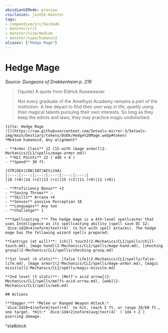 ```yaml
---
obsidianUIMode: preview
cssclasses: json5e-monster
tags:
- compendium/src/5e/dodk
- monster/cr/1
- monster/size/medium
- monster/type/humanoid
aliases: ["Hedge Mage"]
---
```

# Hedge Mage
*Source: Dungeons of Drakkenheim p. 219*  

> [!quote] A quote from Eldrick Runeweaver  
> 
> Not every graduate of the Amethyst Academy remains a part of the institution. A few depart to find their own way in life, quietly using their magical talents pursuing their own interests. So long as they keep the edicts and laws, they may practice magic undisturbed.


```ad-statblock
title: Hedge Mage
![](https://raw.githubusercontent.com/5etools-mirror-3/5etools-img/main/bestiary/tokens/DoDk/Hedge%20Mage.webp#token)
*Medium humanoid, Any alignment*

- **Armor Class** 12 (15 with [mage armor](2-Mechanics/CLI/spells/mage-armor.md))
- **Hit Points** 22 (`4d8 + 4`)
- **Speed** 30 ft.

|STR|DEX|CON|INT|WIS|CHA|
|:---:|:---:|:---:|:---:|:---:|:---:|
|10 (+0)|14 (+2)|13 (+1)|15 (+2)|11 (+0)|11 (+0)|

- **Proficiency Bonus** +2
- **Saving Throws** ⏤
- **Skills** Arcana +4
- **Senses** passive Perception 10
- **Languages** Any two
- **Challenge** 1

***Spellcasting.*** The hedge mage is a 4th-level spellcaster that uses Intelligence as its spellcasting ability (spell save DC 12; `dice:1d20+4|noform|text(+4)` to hit with spell attacks). The hedge mage has the following wizard spells prepared:

**Cantrips (at will)**: [chill touch](2-Mechanics/CLI/spells/chill-touch.md), [mage hand](2-Mechanics/CLI/spells/mage-hand.md), [shocking grasp](2-Mechanics/CLI/spells/shocking-grasp.md)

**1st level (4 slots)**: [false life](2-Mechanics/CLI/spells/false-life.md), [mage armor](2-Mechanics/CLI/spells/mage-armor.md), [magic missile](2-Mechanics/CLI/spells/magic-missile.md)

**2nd level (3 slots)**: [Melf's acid arrow](2-Mechanics/CLI/spells/melfs-acid-arrow.md), [web](2-Mechanics/CLI/spells/web.md)

## Actions

***Dagger.*** *Melee or Ranged Weapon Attack:* `dice:1d20+4|noform|text(+4)` to hit, reach 5 ft. or range 20/60 ft., one target. *Hit:* `dice:1d4+2|noform|avg|text(4)` (`1d4 + 2`) piercing damage.
```
^statblock